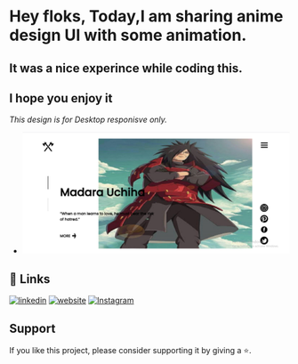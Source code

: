 #  Hey floks, Today,I am sharing anime design UI with some animation.
## It was a nice experince while coding this.
## I hope you enjoy it
<i> This design is for Desktop responisve only. </i>

+ <img src="hero.png"/>

## 🔗 Links

[![linkedin](https://img.shields.io/badge/linkedin-0A66C2?style=for-the-badge&logo=linkedin&logoColor=white)](https://www.linkedin.com/in/amit-marathe-/)
[![website](https://img.shields.io/badge/website-000?style=for-the-badge&logo=ko-fi&logoColor=white)](https://amit-marathe.github.io/uchihas/)
[![Instagram](https://img.shields.io/badge/instagram-ff4545?style=for-the-badge&logo=instagram&logoColor=white)](https://www.instagram.com/_.amit._marathe/)


## Support

If you like this project, please consider supporting it by giving a ⭐️.
